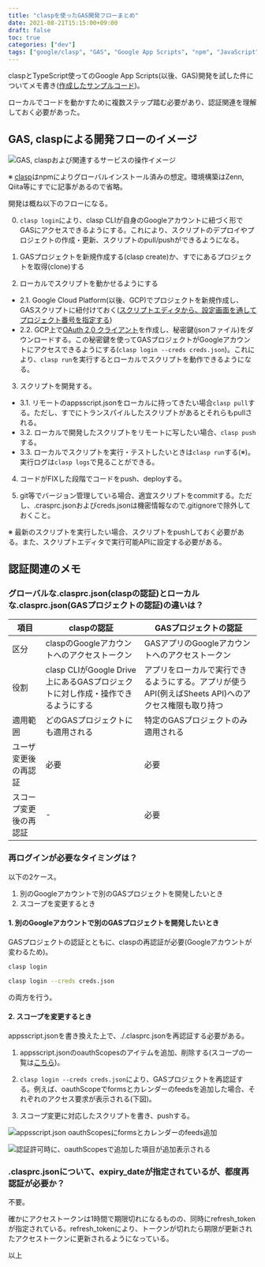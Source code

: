 ```yaml
---
title: "claspを使ったGAS開発フローまとめ"
date: 2021-08-21T15:15:00+09:00
draft: false
toc: true
categories: ["dev"]
tags: ["google/clasp", "GAS", "Google App Scripts", "npm", "JavaScript", "TypeScript"]
---
```


claspとTypeScript使ってのGoogle App Scripts(以後、GAS)開発を試した件についてメモ書き([作成したサンプルコード](https://github.com/Niccari/gas_ts_sample))。

ローカルでコードを動かすために複数ステップ踏む必要があり、認証関連を理解しておく必要があった。

<!--more-->

## GAS, claspによる開発フローのイメージ
![GAS, claspおよび関連するサービスの操作イメージ](/assets/img/20210821/gas_clasp_arch.png)

※ [clasp](https://www.npmjs.com/package/@google/clasp)はnpmによりグローバルインストール済みの想定。環境構築はZenn, Qiita等にすでに記事があるので省略。

開発は概ね以下のフローになる。

0. `clasp login`により、clasp CLIが自身のGoogleアカウントに紐づく形でGASにアクセスできるようにする。これにより、スクリプトのデプロイやプロジェクトの作成・更新、スクリプトのpull/pushができるようになる。

1. GASプロジェクトを新規作成する(clasp create)か、すでにあるプロジェクトを取得(clone)する

2. ローカルでスクリプトを動かせるようにする

- 2.1. Google Cloud Platform(以後、GCP)でプロジェクトを新規作成し、GASスクリプトに紐付けておく([スクリプトエディタから、設定画面を通してプロジェクト番号を指定する](https://script.google.com/))
- 2.2. GCP上で[OAuth 2,0 クライアント](https://console.cloud.google.com/apis/credentials/consent)を作成し、秘密鍵(jsonファイル)をダウンロードする。この秘密鍵を使ってGASプロジェクトがGoogleアカウントにアクセスできるようにする(`clasp login --creds creds.json`)。これにより、`clasp run`を実行するとローカルでスクリプトを動作できるようになる。

3. スクリプトを開発する。
- 3.1. リモートのappsscript.jsonをローカルに持ってきたい場合`clasp pull`する。ただし、すでにトランスパイルしたスクリプトがあるとそれらもpullされる。
- 3.2. ローカルで開発したスクリプトをリモートに写したい場合、`clasp push`する。
- 3.3. ローカルでスクリプトを実行・テストしたいときは`clasp run`する(※)。実行ログは`clasp logs`で見ることができる。

4. コードがFIXした段階でコードをpush、deployする。

5. git等でバージョン管理している場合、適宜スクリプトをcommitする。ただし、.crasprc.jsonおよびcreds.jsonは機密情報なので.gitignoreで除外しておくこと。

※ 最新のスクリプトを実行したい場合、スクリプトをpushしておく必要がある。また、スクリプトエディタで実行可能APIに設定する必要がある。

## 認証関連のメモ

### グローバルな.clasprc.json(claspの認証)とローカルな.clasprc.json(GASプロジェクトの認証)の違いは？

項目 | claspの認証 | GASプロジェクトの認証
--- | --- | ---
区分 | claspのGoogleアカウントへのアクセストークン | GASアプリのGoogleアカウントへのアクセストークン
役割 | clasp CLIがGoogle Drive上にあるGASプロジェクトに対し作成・操作できるようにする | アプリをローカルで実行できるようにする。アプリが使うAPI(例えばSheets API)へのアクセス権限も取り持つ
適用範囲 | どのGASプロジェクトにも適用される | 特定のGASプロジェクトのみ適用される
ユーザ変更後の再認証 | 必要 | 必要
スコープ変更後の再認証 | - | 必要

### 再ログインが必要なタイミングは？
以下の2ケース。

1. 別のGoogleアカウントで別のGASプロジェクトを開発したいとき
2. スコープを変更するとき

#### 1. 別のGoogleアカウントで別のGASプロジェクトを開発したいとき
GASプロジェクトの認証とともに、claspの再認証が必要(Googleアカウントが変わるため)。

```bash
clasp login
```
```bash
clasp login --creds creds.json
```
の両方を行う。

#### 2. スコープを変更するとき
appsscript.jsonを書き換えた上で、./.clasprc.jsonを再認証する必要がある。

1. appsscript.jsonのoauthScopesのアイテムを追加、削除する(スコープの一覧は[こちら](https://developers.google.com/identity/protocols/oauth2/scopes?hl=jp#script))。

2. `clasp login --creds creds.json`により、GASプロジェクトを再認証する。例えば、oauthScopeでformsとカレンダーのfeedsを追加した場合、それぞれのアクセス要求が表示される(下図)。

3. スコープ変更に対応したスクリプトを書き、pushする。

![appsscript.json oauthScopesにformsとカレンダーのfeeds追加](/assets/img/20210821/add_scope.png)

![認証許可時に、oauthScopesで追加した項目が追加表示される](/assets/img/20210821/add_scope_result.png)


### .clasprc.jsonについて、expiry_dateが指定されているが、都度再認証が必要か？
不要。

確かにアクセストークンは1時間で期限切れになるものの、同時にrefresh_tokenが指定されている。refresh_tokenにより、トークンが切れたら期限が更新されたアクセストークンに更新されるようになっている。

以上
